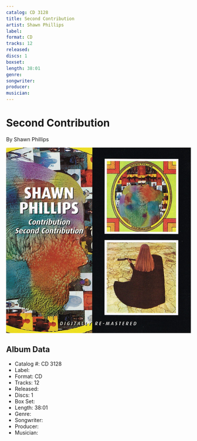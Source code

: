 ```yaml
---
catalog: CD 3128
title: Second Contribution
artist: Shawn Phillips
label: 
format: CD
tracks: 12
released: 
discs: 1
boxset: 
length: 38:01
genre: 
songwriter: 
producer: 
musician: 
---
```


# Second Contribution

By Shawn Phillips

![](../../assets/cdcovers/Shawn_Phillips-Second_Contribution.png)

## Album Data

- Catalog #: CD 3128
- Label: 
- Format: CD
- Tracks: 12
- Released: 
- Discs: 1
- Box Set: 
- Length: 38:01
- Genre: 
- Songwriter: 
- Producer: 
- Musician: 

